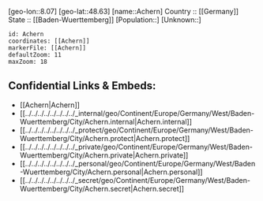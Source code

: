 ﻿---
location: [48.63,8.07] 
mapzoom: [7,12] 
mapmarker: city 
type: City
tags:
- geo/City


SpocWebEntityId: 28662
isDeleted: false
confidential: public

---
[geo-lon::8.07] 
[geo-lat::48.63] 
[name::Achern] 
Country :: [[Germany]]  
State :: [[Baden-Wuerttemberg]] 
[Population::] 
[Unknown::] 


```leaflet
id: Achern
coordinates: [[Achern]] 
markerFile: [[Achern]] 
defaultZoom: 11 
maxZoom: 18
```


## Confidential Links & Embeds: 
- [[Achern|Achern]]  
- [[../../../../../../../../_internal/geo/Continent/Europe/Germany/West/Baden-Wuerttemberg/City/Achern.internal|Achern.internal]] 
- [[../../../../../../../../_protect/geo/Continent/Europe/Germany/West/Baden-Wuerttemberg/City/Achern.protect|Achern.protect]] 
- [[../../../../../../../../_private/geo/Continent/Europe/Germany/West/Baden-Wuerttemberg/City/Achern.private|Achern.private]] 
- [[../../../../../../../../_personal/geo/Continent/Europe/Germany/West/Baden-Wuerttemberg/City/Achern.personal|Achern.personal]] 
- [[../../../../../../../../_secret/geo/Continent/Europe/Germany/West/Baden-Wuerttemberg/City/Achern.secret|Achern.secret]] 
